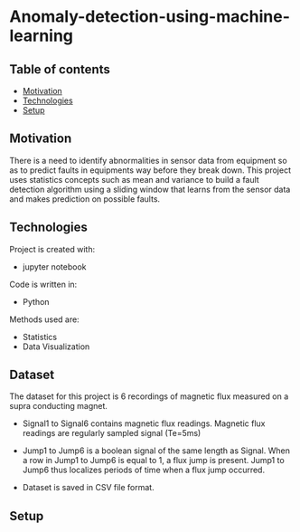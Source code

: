 # Anomaly-detection-using-machine-learning

## Table of contents
* [Motivation](#Motivation)
* [Technologies](#technologies)
* [Setup](#setup)

## Motivation

There is a need to identify abnormalities in sensor data from equipment so as to predict faults in equipments way before they break down.
This project uses statistics concepts such as mean and variance to build  a fault detection algorithm using a sliding window that learns from the sensor data and makes prediction on possible faults.

	
## Technologies
Project is created with:
* jupyter notebook

Code is written in:
* Python

Methods used are:
* Statistics
* Data Visualization

## Dataset
The dataset for this project is 6 recordings of magnetic flux measured on a supra conducting magnet.

* Signal1 to Signal6 contains magnetic flux readings. Magnetic flux readings are regularly sampled signal (Te=5ms)

* Jump1 to Jump6 is a boolean signal of the same length as Signal. When a row in Jump1 to Jump6 is equal to 1, a flux jump is present. 
Jump1 to Jump6 thus localizes periods of time when a flux jump occurred.

* Dataset is saved in CSV file format.


	
## Setup
